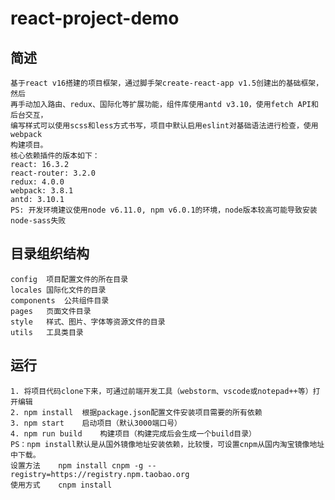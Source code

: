 # react-project-demo

## 简述
    基于react v16搭建的项目框架，通过脚手架create-react-app v1.5创建出的基础框架，然后
    再手动加入路由、redux、国际化等扩展功能，组件库使用antd v3.10，使用fetch API和后台交互，
    编写样式可以使用scss和less方式书写，项目中默认启用eslint对基础语法进行检查，使用webpack
	构建项目。
    核心依赖插件的版本如下：
    react: 16.3.2
    react-router: 3.2.0
    redux: 4.0.0
    webpack: 3.8.1
    antd: 3.10.1
    PS: 开发环境建议使用node v6.11.0, npm v6.0.1的环境，node版本较高可能导致安装node-sass失败
## 目录组织结构
	config	项目配置文件的所在目录
	locales	国际化文件的目录
	components	公共组件目录
	pages	页面文件目录
	style	样式、图片、字体等资源文件的目录
	utils	工具类目录
## 运行
	1. 将项目代码clone下来，可通过前端开发工具（webstorm、vscode或notepad++等）打开编辑
	2. npm install	根据package.json配置文件安装项目需要的所有依赖
	3. npm start	启动项目（默认3000端口号）
	4. npm run build	构建项目（构建完成后会生成一个build目录）	
	PS：npm install默认是从国外镜像地址安装依赖，比较慢，可设置cnpm从国内淘宝镜像地址中下载。
	设置方法	npm install cnpm -g --registry=https://registry.npm.taobao.org
	使用方式	cnpm install
